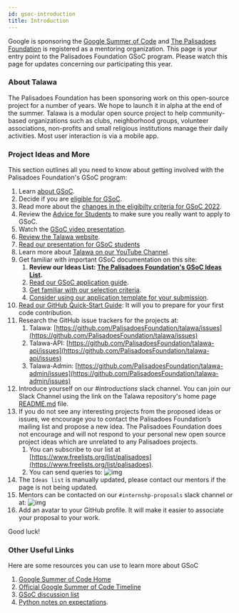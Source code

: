 ```yaml
---
id: gsoc-introduction
title: Introduction
---
```


Google is sponsoring the [Google Summer of Code](https://summerofcode.withgoogle.com/) and [The Palisadoes Foundation](http://www.palisadoes.org) is registered as a mentoring organization. This page is your entry point to the Palisadoes Foundation GSoC program. Please watch this page for updates concerning our participating this year.

### About Talawa

The Palisadoes Foundation has been sponsoring work on this open-source project for a number of years. We hope to launch it in alpha at the end of the summer. Talawa is a modular open source project to help community-based organizations such as clubs, neighborhood groups, volunteer associations, non-profits and small religious institutions manage their daily activities. Most user interaction is via a mobile app.

### Project Ideas and More

This section outlines all you need to know about getting involved with the Palisadoes Foundation's GSoC program:

1. Learn [about GSoC](https://summerofcode.withgoogle.com/about/).
1. Decide if you are [eligible for GSoC](https://summerofcode.withgoogle.com/get-started/).
1. Read more about the [changes in the eligibilty criteria for GSoC 2022](https://opensource.googleblog.com/2021/11/expanding-google-summer-of-code-in-2022.html).
1. Review the [Advice for Students](https://opensource.googleblog.com/2011/03/dos-and-donts-of-google-summer-of-code.html) to make sure you really want to apply to GSoC.
1. Watch the [GSoC video presentation](https://www.youtube.com/watch?v=S6IP_6HG2QE).
1. [Review the Talawa website](https://docs.talawa.io/docs/).
1. [Read our presentation for GSoC students](http://www.palisadoes.org/wp-content/uploads/2022/02/GSoC-2022-Talawa.pdf)
1. Learn more about [Talawa on our YouTube Channel](https://www.youtube.com/watch?v=hKLeU3MlGwY&list=PLv50qHwThlJVTUZsVz2CbRSi2f8uF9XE6).
1. Get familiar with important GSoC documentation on this site:
   1. **Review our Ideas List: [The Palisadoes Foundation's GSoC Ideas List](./gsoc-ideas).**
   2. [Read our GSoC application guide](./gsoc-application-process).
   3. [Get familiar with our selection criteria](../internship-selection-criteria).
   4. [Consider using our application template for your submission](../internship-application-template).
1. [Read our GitHub Quick-Start Guide](../../introduction/our-repositories): It will you to prepare for your first code contribution.
1. Research the GitHub issue trackers for the projects at:
   1. Talawa: [https://github.com/PalisadoesFoundation/talawa/issues](https://github.com/PalisadoesFoundation/talawa/issues)
   2. Talawa-API: [https://github.com/PalisadoesFoundation/talawa-api/issues](https://github.com/PalisadoesFoundation/talawa-api/issues)
   3. Talawa-Admin: [https://github.com/PalisadoesFoundation/talawa-admin/issues](https://github.com/PalisadoesFoundation/talawa-admin/issues)
1. Introduce yourself on our _#introductions_ slack channel. You can join our Slack Channel using the link on the Talawa repository's home page [README.md](http://github.com/PalisadoesFoundation/talawa) file.
1. If you do not see any interesting projects from the proposed ideas or issues, we encourage you to contact the Palisadoes Foundation’s mailing list and propose a new idea. The Palisadoes Foundation does not encourage and will not respond to your personal new open source project ideas which are unrelated to any Palisadoes projects.
   1. You can subscribe to our list at [https://www.freelists.org/list/palisadoes](https://www.freelists.org/list/palisadoes).
   2. You can send queries to:
      ![img](/img/email/freelists.png)
1. The `Ideas list` is manually updated, please contact our mentors if the page is not being updated.
1. Mentors can be contacted on our `#internshp-proposals` slack channel or at:
   ![img](/img/email/mentors.png)
1. Add an avatar to your GitHub profile. It will make it easier to associate your proposal to your work.

Good luck!

### Other Useful Links

Here are some resources you can use to learn more about GSoC

1. [Google Summer of Code Home](https://summerofcode.withgoogle.com/)
1. [Official Google Summer of Code Timeline](https://developers.google.com/open-source/gsoc/timeline)
1. [GSoC discussion list](https://groups.google.com/group/google-summer-of-code-discuss)
1. [Python notes on expectations](https://wiki.python.org/moin/SummerOfCode/Expectations).
